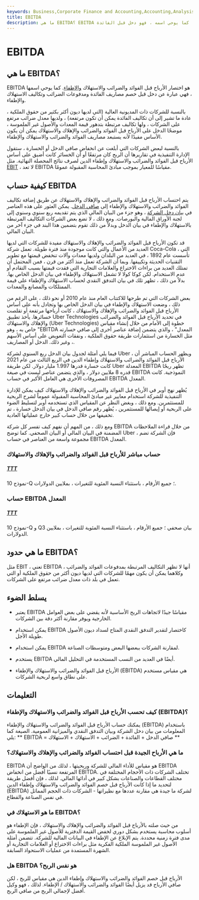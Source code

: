 ```yaml
---
keywords: Business,Corporate Finance and Accounting,Accounting,Analysis,Cash Flow,Debt,Ebit,Ebitda,Profits
title: EBITDA
description: ما هي EBITDA؟ EBITDA هو اختصار الأرباح قبل الفوائد والضرائب والاستهلاك والإطفاء. كما يوحي اسمه ، فهو دخل قبل الفائدة
---
```


# EBITDA
## ما هي EBITDA؟

EBITDA هو اختصار الأرباح قبل الفوائد والضرائب والاستهلاك [والإطفاء](/amortization). كما يوحي اسمها ، فهي عبارة عن دخل قبل خصم مصاريف الفائدة ومدفوعات الضرائب وتكاليف الاستهلاك والإطفاء.

بالنسبة للشركات ذات المديونية العالية (التي لديها ديون أكثر بكثير من حقوق الملكية ، عادة ما تشير إلى أن تكاليف الفائدة يمكن أن تكون مرتفعة) ، ولديها معدل ضرائب مرتفع على الشركات ، ولها تكاليف مرتبطة بتدهور قيمة المعدات والأصول غير الملموسة ، موضحًا الدخل على الأرباح قبل الفوائد والضرائب والإهلاك والاستهلاك يمكن أن يكون الأساس مفيدًا لأنه يستبعد مصاريف الفوائد والضرائب والاستهلاك والإطفاء.

بالنسبة لبعض الشركات التي أبلغت عن انخفاض صافي الدخل أو الخسارة ، ستقول الإدارة التنفيذية في تقاريرها أن الربح كان مرتفعًا أو أن الخسائر كانت أضيق على أساس الأرباح قبل الفوائد والضرائب والاستهلاك وإطفاء الدين لصرف نتائج المحصلة النهائية. مثل [EBIT](/ebit) ، لا تعد EBITDA مقياسًا للمعيار بموجب مبادئ المحاسبة المقبولة عمومًا.

##

## كيفية حساب EBITDA

يتم احتساب الأرباح قبل الفوائد والضرائب والإهلاك والاستهلاك عن طريق إضافة تكاليف الفوائد والضرائب والاستهلاك والإطفاء إلى [صافي الدخل](/netincome). يمكن العثور على هذه العناصر في [بيان دخل الشركة](/incomestatement) ، وهو جزء من البيان المالي الذي يتم تقديمه ربع سنوي وسنوي إلى لجنة الأوراق المالية والبورصات. ومع ذلك ، لا تضع بعض الشركات التكاليف المرتبطة بالاستهلاك والإطفاء في بيان الدخل وبدلاً من ذلك تقوم بتضمين هذا البند في جزء آخر من البيان المالي.

قد تكون الأرباح قبل الفوائد والضرائب والإهلاك والاستهلاك مفيدة للشركات التي لديها العديد من الأعمال والتي كانت موجودة منذ فترة طويلة. تعمل شركة Coca-Cola ، التي تأسست عام 1892 ، في العديد من البلدان ولديها معدات وآلات تنخفض قيمتها مع تطوير التقنيات الحديثة وتكييفها. وبما أن الشركة تعمل منذ أكثر من قرن ، فمن المحتمل أن تمتلك العديد من براءات الاختراع والعلامات التجارية التي فقدت قيمتها بسبب التقادم أو عدم الاستخدام. لكن كوكا كولا لا تشمل الاستهلاك والإطفاء في بيان الدخل الخاص بها. بدلاً من ذلك ، تظهر تلك في بيان التدفق النقدي لحساب الاستهلاك والإطفاء على قيمة الممتلكات والمصانع والمعدات.

بعض الشركات التي تم طرحها للاكتتاب العام منذ عام 2010 أو نحو ذلك ، على الرغم من ذلك ، وضعت الاستهلاك والإطفاء في بيان الدخل الخاص بها وتجادل بأنه على أساس الأرباح قبل الفوائد والضرائب والإهلاك والاستهلاك ، كانت أرباحها مرتفعة أو تقلصت خسائرها. يأخذ تطبيق Uber Technologies في تحديد الأرباح قبل الفوائد والضرائب والإهلاك والاستهلاك (Uber Technologies) خطوة إلى الأمام من خلال إنشاء مقياس خاص به ، وهو "EBITDA المعدل" ، والذي يتضمن إضافة عناصر أخرى إلى صافي خسارته مثل الخسارة من استثمارات طريقة حقوق الملكية ، ونفقات التعويض على أساس الأسهم ، وغير ذلك. الدخل أو المصاريف.

فيما يلي أمثلة لجدول بيان الدخل ربع السنوي لشركة Uber ، ويظهر الحساب المباشر أن الأرباح قبل الفوائد والضرائب والاستهلاك وإطفاء الدين في الربع الثالث من عام 2021 كانت خسارة قدرها 1.997 مليار دولار. لكن طريقة Uber المعدلة EBITDA تظهر ربحًا قدره 8 ملايين دولار ، والذي يتضمن عناصر ليست في صيغة EBITDA النموذجية. كانت المصروفات الأخرى هي العامل الأكبر في حساب EBITDA المعدل.

يُظهر نهج أوبر في الأرباح قبل الفوائد والضرائب والإهلاك والاستهلاك كيف يمكن للإدارة التنفيذية للشركة استخدام معايير غير مبادئ المحاسبة المقبولة عموماً لشرح الربحية للمستثمرين. ومع ذلك ، وبغض النظر عن المقياس الذي تستخدمه أوبر لتسليط الضوء على الربحية أو إيصالها للمستثمرين ، يُظهر رقم صافي الدخل في بيان الدخل خسارة ، تم تخفيفها من خلال حساب كبير خارج عملياتها العادية.

ومع ذلك ، من المهم أن نفهم كيف تفسر كل شركة EBITDA من خلال قراءة الملاحظات المضمنة في البيان المالي أو البيان الصحفي. كما توضح Uber ، فإن الشركة تضم مجموعة واسعة من العناصر في حساب EBITDA المعدل.

### حساب مباشر للأرباح قبل الفوائد والضرائب والإهلاك والاستهلاك

<h5> <a href=""> TTT </a> </h5>

نموذج 10-Q ؛ جميع الأرقام ، باستثناء النسبة المئوية للتغيرات ، بملايين الدولارات.

### حساب EBITDA المعدل

<h5> <a href=""> TTT </a> </h5>

نموذج 10-Q و Q3 بيان صحفي ؛ جميع الأرقام ، باستثناء النسبة المئوية للتغيرات ، بملايين الدولارات.

## ما هي حدود EBITDA؟

مثل EBIT ، تعني EBITDA أنها لا تظهر التكاليف المرتبطة بمدفوعات الفوائد والضرائب ، وكلاهما يمكن أن يكون مهمًا للشركات التي لديها ديون أكثر من حقوق الملكية أو التي تعمل في بلد ذات معدل ضرائب مرتفع على الشركات.

## يسلط الضوء

- يعتبر EBITDA مقياسًا جيدًا لاتجاهات الربح الأساسية لأنه يقضي على بعض العوامل الخارجية ويوفر مقارنة أكثر دقة بين الشركات.

- يمكن استخدام EBITDA كاختصار لتقدير التدفق النقدي المتاح لسداد ديون الأصول طويلة الأجل.

- يمكن استخدام EBITDA لمقارنة الشركات ببعضها البعض ومتوسطات الصناعة.

- يستخدم EBITDA أيضًا في العديد من النسب المستخدمة في التحليل المالي.

- الأرباح قبل الفوائد والضرائب والاستهلاك والإطفاء (EBITDA) هي مقياس مستخدم على نطاق واسع لربحية الشركات.

## التعليمات

### كيف تحسب الأرباح قبل الفوائد والضرائب والاستهلاك والإطفاء (EBITDA)؟

يمكنك حساب الأرباح قبل الفوائد والضرائب والاستهلاك والإطفاء (EBITDA) باستخدام المعلومات من بيان دخل الشركة وبيان التدفق النقدي والميزانية العمومية. الصيغة كما يلي: ** EBITDA = صافي الدخل + الفائدة + الضرائب + الاستهلاك + الاستهلاك **

### ما هي الأرباح الجيدة قبل احتساب الفوائد والضرائب والإهلاك والاستهلاك؟

EBITDA هو مقياس للأداء المالي للشركة وربحيتها ، لذلك من الواضح أن EBITDA المرتفعة نسبيًا أفضل من انخفاض EBITDA. تختلف الشركات ذات الأحجام المختلفة في مختلف القطاعات والصناعات بشكل كبير في أدائها المالي. لذلك ، فإن أفضل طريقة لتحديد ما إذا كانت الأرباح قبل خصم الفوائد والضرائب والاستهلاك وإطفاء الدين (EBITDA) لشركة ما جيدة هي مقارنة عددها مع نظيراتها - الشركات ذات الحجم المماثل في نفس الصناعة والقطاع.

### ما هو الاستهلاك في EBITDA؟

من حيث صلته بالأرباح قبل الفوائد والضرائب والإهلاك والاستهلاك ، فإن الإطفاء هو أسلوب محاسبة يستخدم بشكل دوري لخفض القيمة الدفترية للأصول غير الملموسة على مدى فترة زمنية محددة. يتم الإبلاغ عن الإطفاء في البيانات المالية للشركة. تتضمن أمثلة الأصول غير الملموسة الملكية الفكرية مثل براءات الاختراع أو العلامات التجارية أو الشهرة المستمدة من عمليات الاستحواذ السابقة.

### هل EBITDA هو نفس الربح؟

الأرباح قبل خصم الفوائد والضرائب والاستهلاك وإطفاء الدين هي مقياس للربح ، لكن صافي الأرباح قد يزيل أيضًا الفوائد والضرائب والاستهلاك / الإطفاء. لذلك ، فهو وكيل أفضل لإجمالي الربح من صافي الربح.

